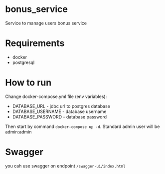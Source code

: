 # bonus_service
Service to manage users bonus service
# Requirements
* docker
* postgresql

# How to run
Change docker-compose.yml file (env variables):
* DATABASE_URL - jdbc url to postgres database
* DATABASE_USERNAME - database username
* DATABASE_PASSWORD - database password

Then start by command ```docker-compose up -d```. Standard admin user will be admin:admin

# Swagger
you cah use swagger on endpoint ```/swagger-ui/index.html```